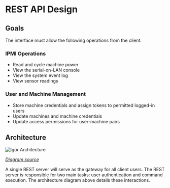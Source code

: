# REST API Design

## Goals

The interface must allow the following operations from the client:

### IPMI Operations

   * Read and cycle machine power
   * View the serial-on-LAN console
   * View the system event log
   * View sensor readings

### User and Machine Management

   * Store machine credentials and assign tokens to permitted logged-in users
   * Update machines and machine credentials
   * Update access permissions for user-machine pairs

## Architecture

![Igor Architecture](https://github.com/emaadmanzoor/igor-rest-api/raw/master/docs/Igor_Architecture.png "Igor Architecture")

*[Diagram source](https://docs.google.com/drawings/d/1KZ2L9Hj7nB1S1TfYvx17_ZtXdjvPtdZdmY92QE4KKlI/edit?usp=sharing)*

A single REST server will serve as the gateway for all client users. The REST server is responsible for two main
tasks: user authentication and command execution. The architecture diagram above details these interactions.
